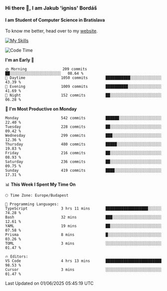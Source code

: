 ### Hi there 👋, I am Jakub 'igniss' Bordáš

#### I am Student of Computer Science in Bratislava
To know me better, head over to my [website](https://bordas.sk).

[![My Skills](https://skillicons.dev/icons?i=js,typescript,html,css,figma,svelte,vue,next,postgresql,nest,express,nodejs)](https://bordas.sk)


<!--START_SECTION:waka-->
![Code Time](http://img.shields.io/badge/Code%20Time-1%2C918%20hrs%2036%20mins-blue)

**I'm an Early 🐤** 

```text
🌞 Morning                209 commits         ██░░░░░░░░░░░░░░░░░░░░░░░   08.64 % 
🌆 Daytime                1050 commits        ███████████░░░░░░░░░░░░░░   43.39 % 
🌃 Evening                1009 commits        ██████████░░░░░░░░░░░░░░░   41.69 % 
🌙 Night                  152 commits         ██░░░░░░░░░░░░░░░░░░░░░░░   06.28 % 
```
📅 **I'm Most Productive on Monday** 

```text
Monday                   542 commits         ██████░░░░░░░░░░░░░░░░░░░   22.40 % 
Tuesday                  228 commits         ██░░░░░░░░░░░░░░░░░░░░░░░   09.42 % 
Wednesday                299 commits         ███░░░░░░░░░░░░░░░░░░░░░░   12.36 % 
Thursday                 480 commits         █████░░░░░░░░░░░░░░░░░░░░   19.83 % 
Friday                   216 commits         ██░░░░░░░░░░░░░░░░░░░░░░░   08.93 % 
Saturday                 236 commits         ██░░░░░░░░░░░░░░░░░░░░░░░   09.75 % 
Sunday                   419 commits         ████░░░░░░░░░░░░░░░░░░░░░   17.31 % 
```


📊 **This Week I Spent My Time On** 

```text
🕑︎ Time Zone: Europe/Budapest

💬 Programming Languages: 
TypeScript               3 hrs 11 mins       ███████████████████░░░░░░   74.28 % 
Bash                     32 mins             ███░░░░░░░░░░░░░░░░░░░░░░   12.61 % 
YAML                     19 mins             ██░░░░░░░░░░░░░░░░░░░░░░░   07.58 % 
Prisma                   8 mins              █░░░░░░░░░░░░░░░░░░░░░░░░   03.26 % 
TOML                     3 mins              ░░░░░░░░░░░░░░░░░░░░░░░░░   01.47 % 

🔥 Editors: 
VS Code                  4 hrs 13 mins       █████████████████████████   98.53 % 
Cursor                   3 mins              ░░░░░░░░░░░░░░░░░░░░░░░░░   01.47 % 
```


 Last Updated on 01/06/2025 05:45:19 UTC
<!--END_SECTION:waka-->
